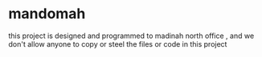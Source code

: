 # mandomah
this project is designed and programmed
to madinah north office , and we don't allow
anyone to copy or steel the files or code in 
this project
